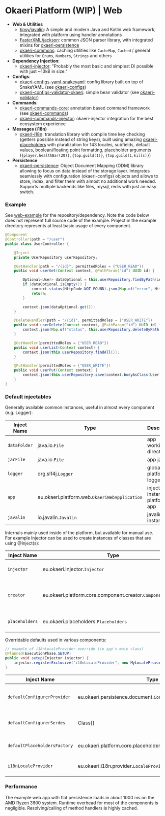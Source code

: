 # Okaeri Platform (WIP) | Web


- **Web & Utilities**
    - [tipsy/javalin](https://github.com/tipsy/javalin): A simple and modern Java and Kotlin web framework, integrated with platform using handler annotations
    - [FasterXML/jackson](https://github.com/FasterXML/jackson): common JSON parser library, with integrated mixins for [okaeri-persistence](https://github.com/OkaeriPoland/okaeri-persistence)
    - [okaeri-commons](https://github.com/OkaeriPoland/okaeri-commons): caching utilities like `CacheMap`, `Cached` / general utilities for `Enums`, `Numbers`, `Strings` and others
- **Dependency Injection**:
    - [okaeri-injector](https://github.com/OkaeriPoland/okaeri-injector): "Probably the most basic and simplest DI possible with just ~13kB in size."
- **Configs**:
    - [okaeri-configs-yaml-snakeyaml](https://github.com/OkaeriPoland/okaeri-configs/tree/master/yaml-bukkit): config library built on top of SnakeYAML (see [okaeri-configs](https://github.com/OkaeriPoland/okaeri-configs))
    - [okaeri-configs-validator-okaeri](https://github.com/OkaeriPoland/okaeri-configs/tree/master/validator-okaeri): simple bean validator (see [okaeri-validator](https://github.com/OkaeriPoland/okaeri-validator))
- **Commands**:
    - [okaeri-commands-core](https://github.com/OkaeriPoland/okaeri-commands/tree/master/bukkit): annotation based command framework (see [okaeri-commands](https://github.com/OkaeriPoland/okaeri-commands))
    - [okaeri-commands-injector](https://github.com/OkaeriPoland/okaeri-commands/tree/master/injector): okaeri-injector integration for the best ecosystem experience
- **Messages (i18n)**
    - [okaeri-i18n](https://github.com/OkaeriPoland/okaeri-i18n): translation library with compile time key checking (getters possible instead of string keys),
      built using amazing [okaeri-placeholders](https://github.com/OkaeriPoland/okaeri-placeholders) with pluralization for 143 locales, subfields, default values, boolean/floating point formatting,
      placeholder arguments (`{player.healthBar(20)}`, `{top.guild(1)}`, `{top.guild(1,kills)}`)
- **Persistence**
    - [okaeri-persistence](https://github.com/OkaeriPoland/okaeri-persistence): Object Document Mapping (ODM) library allowing to focus on data instead of the storage layer. Integrates seamlessly
      with configuration (okaeri-configs) objects and allows to store, index, and filter them with almost no additional work needed. Supports multiple backends like files, mysql, redis with just an easy switch.

### Example

See [web-example](https://github.com/OkaeriPoland/okaeri-platform/tree/master/web-example) for the repository/dependency.
Note the code below does not represent full source code of the example. Project in the example directory represents at least basic usage of every component.

```java
@Component
@Controller(path = "/user")
public class UserController {

    @Inject
    private UserRepository userRepository;

    @GetHandler(path = "/{id}", permittedRoles = {"USER_READ"})
    public void userGet(Context context, @PathParam("id") UUID id) {

        Optional<User> dataOptional = this.userRepository.findByPath(id);
        if (dataOptional.isEmpty()) {
            context.status(HttpCode.NOT_FOUND).json(Map.of("error", HttpCode.NOT_FOUND));
            return;
        }

        context.json(dataOptional.get());
    }

    @DeleteHandler(path = "/{id}", permittedRoles = {"USER_WRITE"})
    public void userDelete(Context context, @PathParam("id") UUID id) {
        context.json(Map.of("status", this.userRepository.deleteByPath(id)));
    }

    @GetHandler(permittedRoles = {"USER_READ"})
    public void userList(Context context) {
        context.json(this.userRepository.findAll());
    }

    @PutHandler(permittedRoles = {"USER_WRITE"})
    public void userPut(Context context) {
        context.json(this.userRepository.save(context.bodyAsClass(User.class)));
    }
}
```

### Default injectables

Generally available common instances, useful in almost every component (e.g. Logger):

| Inject Name | Type | Description |
|-|-|-|
| `dataFolder` | java.io.`File` | app working directory |
| `jarFile` | java.io.`File` | app jar file |
| `logger` | org.slf4j.`Logger` | global platform logger |
| `app` | eu.okaeri.platform.web.`OkaeriWebApplication` | injectable instance of platform app |
| `javalin` | io.javalin.`Javalin` | javalin instance |

Internals mainly used inside of the platform, but available for manual use. For example Injector can be used to create instances of classes that are using @Inject(s):

| Inject Name | Type | Description |
|-|-|-|
| `injector` | eu.okaeri.injector.`Injector` | instance of `okaeri-injector` used internally |
| `creator` | eu.okaeri.platform.core.component.creator.`ComponentCreator` | instance of ComponentCreator used for registering components |
| `placeholders` | eu.okaeri.placeholders.`Placeholders` | placeholders instance used for i18n |

Overridable defaults used in various components:

```java
// example of i18nLocaleProvider override (in app's main class)
@Planned(ExecutionPhase.SETUP)
public void setup(Injector injector) {
    injector.registerExclusive("i18nLocaleProvider", new MyLocaleProvider());
}
```

| Inject Name | Type | Description |
|-|-|-|
| `defaultConfigurerProvider` | eu.okaeri.persistence.document.`ConfigurerProvider` | default configuration provider for @Configuration, @Messages and others |
| `defaultConfigurerSerdes` | Class[] | list of default OkaeriSerdesPack(s) classes to be used with `defaultConfigurerProvider` |
| `defaultPlaceholdersFactory` | eu.okaeri.platform.core.placeholder.`DefaultPlaceholdersFactory` | default placeholders provider to be used e.g. in i18n |
| `i18nLocaleProvider` | eu.okaeri.i18n.provider.`LocaleProvider` | platform's locale provider for i18n components e.g. commands |

### Performance

The example web app with flat persistence loads in about 1000 ms on the AMD Ryzen 3600 system. 
Runtime overhead for most of the components is negligible. Resolving/calling of method handlers is highly cached.
